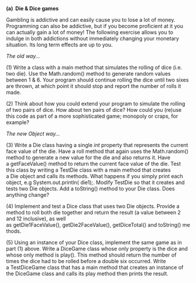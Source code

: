 **(a)  Die & Dice games**

Gambling is addictive and can easily cause you to lose a lot of money. Programming can also be addictive, but if you become proficient at it you can actually gain a lot of money! The following exercise allows you to indulge in both addictions without immediately changing your monetary situation. Its long term effects are up to you.

*The old way...*

(1) Write a class with a main method that simulates the rolling of dice (i.e. two die). Use the Math.random() method to generate random values between 1 & 6. Your program should continue rolling the dice until two sixes are thrown, at which point it should stop and report the number of rolls it made.

(2) Think about how you could extend your program to simulate the rolling of two pairs of dice. How about ten pairs of dice? How could you (re)use this code as part of a more sophisticated game; monopoly or craps, for example?

*The new Object way...*

(3) Write a Die class having a single *int* property that represents the current face value of the die. Have a roll method that again uses the Math.random() method to generate a new value for the die and also returns it. Have a getFaceValue() method to return the current face value of the die. Test this class by writing a TestDie class with a main method that creates a Die object and calls its methods. What happens if you simply print each object, e.g System.out.println( die1);. Modify TestDie so that it creates and tests two Die objects. Add a toString() method to your Die class. Does anything change?

(4) Implement and test a Dice class that uses two Die objects. Provide a method to roll both die together and return the result (a value between 2 and 12 inclusive), as well as getDie1FaceValue(), getDie2FaceValue(), getDiceTotal() and toString() methods.

(5) Using an instance of your Dice class, implement the same game as in part (1) above. Write a DiceGame class whose only property is the dice and whose only method is play(). This method should return the number of times the dice had to be rolled before a double six occurred. Write a TestDiceGame class that has a main method that creates an instance of the DiceGame class and calls its play method then prints the result.
